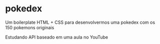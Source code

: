 # pokedex
Um boilerplate HTML + CSS para desenvolvermos uma pokedex com os 150 pokemons originais

Estudando API baseado em uma aula no YouTube
